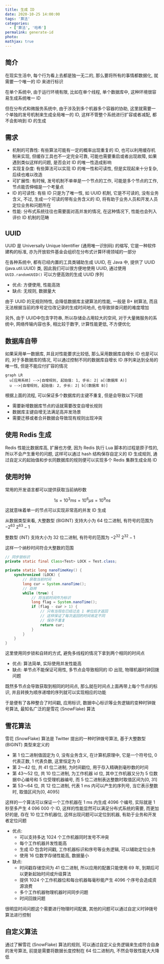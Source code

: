 ```yaml
---
title: 生成 ID
date: 2020-10-25 14:00:00
tags: '算法'
categories:
  - ['算法', '哈希']
permalink: generate-id
photo:
mathjax: true
---
```


## 简介

在现实生活中, 每个行为看上去都是独一无二的, 那么要将所有的事情都数据化, 就需要一个唯一的 ID 来进行标识

在单个系统中, 由于运行环境有限, 比如在单个线程, 单个数据库中, 这种环境很容易生成系统唯一 ID

但在分布式和微服务系统中, 由于涉及到多个机器多个容器的协助, 这里就需要一个单独的发号机制来生成全局唯一的 ID, 这样不管整个系统进行扩容或者减配, 都不会影响到 ID 的生成

<!-- more -->

## 需求

- 机制的可靠性: 有些算法可能有一定的概率出现重复的 ID, 也可以利用缓存机制来实现, 但缓存工具也不一定完全可靠, 可能也需要重启或者出现故障, 如果遇到类似这样的问题, 是否会对 ID 的唯一性造成影响
- 实现复杂度: 有些算法可以实现 ID 的唯一性和可读性, 但是实现起来十分复杂, 后续也难以改造
- 可扩展性: 有时候, 发号机制不单单是一个节点的工作, 可能是多个节点的工作, 节点能否伸缩是一个考量点
- ID 的可读性: 有些 ID 只是为了唯一性, 如 UUID 机制, 它是不可读的, 没有业务含义, 不过, 生成一个可读的带有业务含义的 ID, 将有助于业务人员和开发人员定位业务和问题所在
- 性能: 分布式系统往往也需要面对高并发的情况, 在这种情况下, 性能也会列入评价 ID 机制的范畴

## UUID

UUID 是 Universally Unique Identifier (通用唯一识别码) 的缩写, 它是一种软件建构的标准, 亦为开放软件基金会组织在分布式计算环境领域的一部分

在各种系统中, 都有已经内置的工具类辅助生成 UUID, 在 Java 中, 提供了 UUID (java.util.UUID) 类, 因此我们可以很方便地使用 UUID, 通过使用 `UUID.randomUUID()` 可以方便高效的生成 UUID 序列

- 优点: 方便使用, 性能高效
- 缺点: 无规则, 数据量大

由于 UUID 的无规则特性, 会降低数据库主键算法的性能, 一般是 B+ 树算法, 而且无法根据当前的序号定位改记录的生成时间地点, 也导致排查问题的难度增加

另外, 由于 UUID中包含字符串, 所以存储会占用较大的空间, 对于大量微服务的系统中, 网络传输内容也多, 相比较于数字, 计算性能更低, 不方便优化

## 数据库自带

如果采用单一数据库, 并且对性能要求比较低, 那么采用数据库自增长 ID 也是可以的, 对于多数据库的情况, 可以通过控制不同的数据库自增长 ID 序列来达到全局的唯一性, 但是不能应付扩容的情况

```mermaid
graph LR
  u[应用系统] -->|自增规则, 起始值: 1, 步长: 2| a[(数据库 A)]
  u -->|自增规则, 起始值: 2, 步长: 2| b[(数据库 B)]
```

根据上面的流程, 可以保证多个数据库的主键不重复, 但是会导致以下问题

- 需要新增数据库节点的话就需要改变自增长规则
- 数据库主键自增无法满足高并发场景
- 需要迁移或者合并数据会导致现有规则出现冲突

## 使用 Redis 生成

Redis 性能比数据库高, 扩展也方便, 因为 Redis 执行 Lua 脚本的过程是原子性的, 所以不会产生重号的问题, 这样可以通过 hash 结构保存自定义的 ID 生成规则, 通过自定义的起始值和步长同数据库的规则便可以实现多个 Redis 集群生成全局 ID

## 使用时钟

常用的开发语言都可以提供获取当前纳秒数

$$ 1 s = 10^3 ms = 10^6 μs = 10^9 ns $$

这就意味着单一的节点可以实现非常高的并发 ID 生成

从数据类型来看, 大整数型 (BIGINT) 支持大小为 64 位二进制, 有符号的范围为 $-2^{63} ~ 2^{63}-1$

整数型 (INT) 支持大小为 32 位二进制, 有符号的范围为 $-2^{32} ~ 2^{32}-1$

这样一个纳秒时间符合大整数的范围

```java
// 同步锁标识
private static final Class<Test> LOCK = Test.class;

private static long nanoTimeKey() {
    synchronized (LOCK) {
        // 获取当前时间
        long cur = System.nanoTime();
        // 自转
        while (true) {
            // 将当前时间作为标识
            long flag = System.nanoTime();
            if (flag - cur > 1) {
                // 只有当现在已经过去 1 单位后才返回
                // 这样保证了每次返回的时间肯定不同
                // 保存不重复
                return cur;
            }
        }
    }
}
```

这里使用同步锁和自转的方式, 避免多线程的情况下拿到两个相同的时间点

- 优点: 算法简单, 实际使用并发性能高
- 缺点: 单节点不能保证可用性, 多节点会导致相同的 ID 出现, 物理机器时钟回拨问题

既然多节点会导致获取到相同的时间点, 那么就在时间点上面再带上每个节点的标识, 并且转换为顺序递增的序列就可以实现相应的功能

于是便有了各种整合了时间戳, 应用标识, 数据中心标识等业务逻辑的变种时钟拨号算法, 最知名广泛的是雪花 (SnowFlake) 算法

## 雪花算法

雪花 (SnowFlake) 算法是 Twitter 提出的一种时钟拨号算法, 基于大整数型 (BIGINT) 类型来定义的

- 第 1 位二进制值固定为 0, 没有业务含义, 在计算机原理中, 它是一个符号位, 0 代表正数, 1 代表负数, 这里恒定为 0
- 第 2～42 位, 共 41 位二进制, 为时间戳位, 用于存入精确到毫秒数的时间
- 第 43～52 位, 共 10 位二进制, 为工作机器 id 位, 其中工作机器又分为 5 位数据中心编号和 5 位受理机器编号, 而 5 位二进制表达整数时取值区间为[0, 31]
- 第 53～64 位, 共 12 位二进制, 代表 1 ms 内可以产生的序列号, 当它表示整数时, 取值区间为[0, 4095]

这样的一个算法可以保证一个工作机器在 1 ms 内生成 4096 个编号, 实际就是 1 秒至多产生 4 096 000 个 ID, 这样的性能显然可以满足分布式系统的需要, 而更加好的是, 存在 10 位工作机器位, 这样出现问题可以定位到机器, 有助于业务和开发者定位问题

- 优点:
  - 可以支持多达 1024 个工作机器同时发号不冲突
  - 每个工作机器并发性能高
  - 生成 ID 包含时间戳, 工作机器标识和序号等业务逻辑, 可以辅助定位业务
  - 使用 16 位数字存储性能高, 数据量小
- 缺点:
  - 时间戳存储空间为 41 位二进制, 所以应用的配置只能使用 69 年, 到期后可以更新起始时间或升级算法
  - 提供 1024 个工作机器位和每台机器每毫秒能产生 4096 个序号会造成资源浪费
  - 多个工作机器物理机器时间同步问题
  - 时间回拨问题

很明显时间问题这个需要进行物理时间配置, 其他的问题可以通过自定义时钟拨号算法进行控制

## 自定义算法

通过了解雪花 (SnowFlake) 算法的规则, 可以通过自定义业务逻辑来生成符合自身的发号算法, 前提是需要将数据长度控制在 64 位二进制内, 不然会导致性能大大降低
